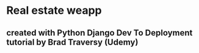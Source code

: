 # Real estate weapp
## created with Python Django Dev To Deployment tutorial by Brad Traversy (Udemy) 
